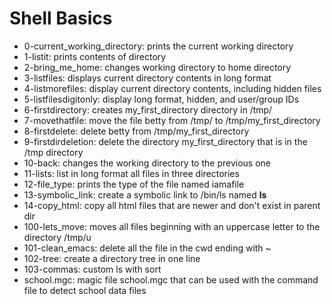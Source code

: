 # Shell Basics
* 0-current_working_directory: prints the current working directory
* 1-listit: prints contents of directory
* 2-bring_me_home: changes working directory to home directory
* 3-listfiles: displays current directory contents in long format
* 4-listmorefiles: display current directory contents, including hidden files
* 5-listfilesdigitonly:	display long format, hidden, and user/group IDs
* 6-firstdirectory: creates my_first_directory directory in /tmp/
* 7-movethatfile: move the file betty from /tmp/ to /tmp/my_first_directory
* 8-firstdelete: delete betty from /tmp/my_first_directory
* 9-firstdirdeletion: delete the directory my_first_directory that is in the /tmp directory
* 10-back: changes the working directory to the previous one 
* 11-lists: list in long format all files in three directories
* 12-file_type:	prints the type of the file named iamafile
* 13-symbolic_link: create a symbolic link to /bin/ls named __ls__
* 14-copy_html:	copy all html files that are newer and don't exist in parent dir
* 100-lets_move: moves all files beginning with an uppercase letter to the directory /tmp/u
* 101-clean_emacs: delete all the file in the cwd ending	with ~
* 102-tree: create a directory tree in one line
* 103-commas: custom ls with sort
* school.mgc: magic file school.mgc that can be used with the command file to detect school data files
